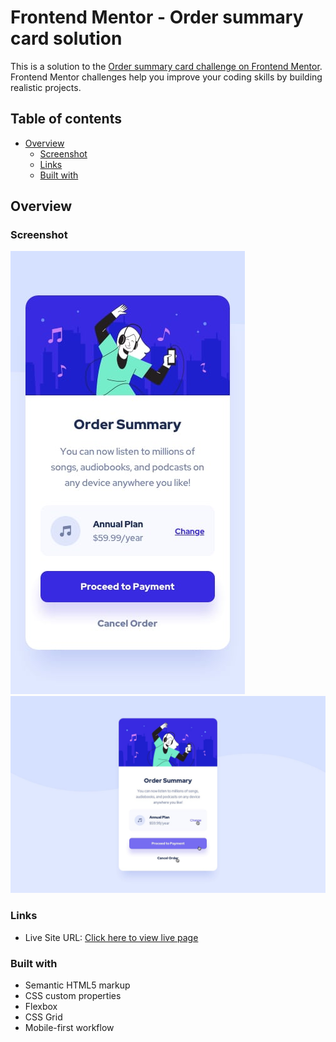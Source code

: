 # Frontend Mentor - Order summary card solution

This is a solution to the [Order summary card challenge on Frontend Mentor](https://www.frontendmentor.io/challenges/order-summary-component-QlPmajDUj). Frontend Mentor challenges help you improve your coding skills by building realistic projects. 

## Table of contents

- [Overview](#overview)
  - [Screenshot](#screenshot)
  - [Links](#links)
  - [Built with](#built-with)

## Overview

### Screenshot

![](./design/mobile-design.jpg)
![](./design/active-states.jpg)

### Links

- Live Site URL: [Click here to view live page](https://ajmilesomni.github.io/order-summary-component/)

### Built with

- Semantic HTML5 markup
- CSS custom properties
- Flexbox
- CSS Grid
- Mobile-first workflow
